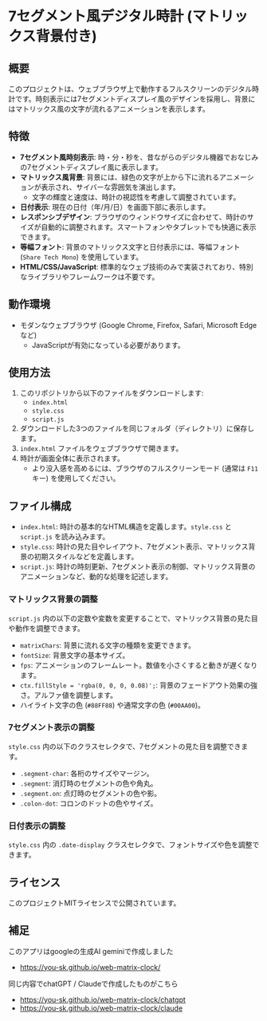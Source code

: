 # 7セグメント風デジタル時計 (マトリックス背景付き)

## 概要

このプロジェクトは、ウェブブラウザ上で動作するフルスクリーンのデジタル時計です。時刻表示には7セグメントディスプレイ風のデザインを採用し、背景にはマトリックス風の文字が流れるアニメーションを表示します。

## 特徴

* **7セグメント風時刻表示**: 時・分・秒を、昔ながらのデジタル機器でおなじみの7セグメントディスプレイ風に表示します。
* **マトリックス風背景**: 背景には、緑色の文字が上から下に流れるアニメーションが表示され、サイバーな雰囲気を演出します。
    * 文字の輝度と速度は、時計の視認性を考慮して調整されています。
* **日付表示**: 現在の日付（年/月/日）を画面下部に表示します。
* **レスポンシブデザイン**: ブラウザのウィンドウサイズに合わせて、時計のサイズが自動的に調整されます。スマートフォンやタブレットでも快適に表示できます。
* **等幅フォント**: 背景のマトリックス文字と日付表示には、等幅フォント (`Share Tech Mono`) を使用しています。
* **HTML/CSS/JavaScript**: 標準的なウェブ技術のみで実装されており、特別なライブラリやフレームワークは不要です。

## 動作環境

* モダンなウェブブラウザ (Google Chrome, Firefox, Safari, Microsoft Edgeなど)
    * JavaScriptが有効になっている必要があります。

## 使用方法

1.  このリポジトリから以下のファイルをダウンロードします:
    * `index.html`
    * `style.css`
    * `script.js`
2.  ダウンロードした3つのファイルを同じフォルダ（ディレクトリ）に保存します。
3.  `index.html` ファイルをウェブブラウザで開きます。
4.  時計が画面全体に表示されます。
    * より没入感を高めるには、ブラウザのフルスクリーンモード (通常は `F11` キー) を使用してください。

## ファイル構成

* `index.html`: 時計の基本的なHTML構造を定義します。`style.css` と `script.js` を読み込みます。
* `style.css`: 時計の見た目やレイアウト、7セグメント表示、マトリックス背景の初期スタイルなどを定義します。
* `script.js`: 時計の時刻更新、7セグメント表示の制御、マトリックス背景のアニメーションなど、動的な処理を記述します。

### マトリックス背景の調整

`script.js` 内の以下の定数や変数を変更することで、マトリックス背景の見た目や動作を調整できます。

* `matrixChars`: 背景に流れる文字の種類を変更できます。
* `fontSize`: 背景文字の基本サイズ。
* `fps`: アニメーションのフレームレート。数値を小さくすると動きが遅くなります。
* `ctx.fillStyle = 'rgba(0, 0, 0, 0.08)';`: 背景のフェードアウト効果の強さ。アルファ値を調整します。
* ハイライト文字の色 (`#88FF88`) や通常文字の色 (`#00AA00`)。

### 7セグメント表示の調整

`style.css` 内の以下のクラスセレクタで、7セグメントの見た目を調整できます。

* `.segment-char`: 各桁のサイズやマージン。
* `.segment`: 消灯時のセグメントの色や角丸。
* `.segment.on`: 点灯時のセグメントの色や影。
* `.colon-dot`: コロンのドットの色やサイズ。

### 日付表示の調整

`style.css` 内の `.date-display` クラスセレクタで、フォントサイズや色を調整できます。

## ライセンス

このプロジェクトMITライセンスで公開されています。

## 補足
このアプリはgoogleの生成AI geminiで作成しました
- https://you-sk.github.io/web-matrix-clock/

同じ内容でchatGPT / Claudeで作成したものがこちら
- https://you-sk.github.io/web-matrix-clock/chatgpt
- https://you-sk.github.io/web-matrix-clock/claude
